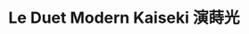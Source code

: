 ---
title: "Le Duet Modern Kaiseki 演蒔光"
description: "Le Duet Modern Kaiseki 演蒔光"
layout: shop
keywords:
  - 美食競賽
  - 台灣美食
  - 美食精選
datePublished: "2025-06-30"
dateModified: "2025-07-02"
city: "台北市"
district: "信義區"
address: "台北市信義區忠孝東路四段553巷16弄9號"
phone: "0237621570"
geo: "25.04279210361641, 121.56348668717052"
google_map: "https://maps.app.goo.gl/5FTBHZkZj9UgLRas6"
footinder: "https://footinder.com.tw/%e5%8f%b0%e5%8c%97%e5%b8%82%e4%bf%a1%e7%be%a9%e5%8d%80/105331/"
official: "https://www.facebook.com/leduet.tw/"
award:
  - name: "500盤"
    year: "2024"
    entries:
      - dishes:
          - "龍膽石斑 茗荷 山當歸"

---